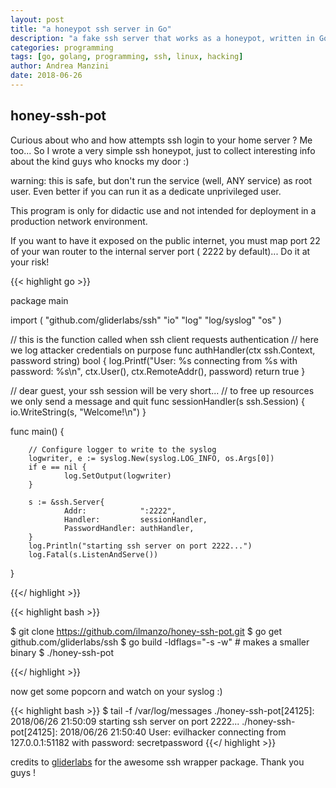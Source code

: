 ```yaml
---
layout: post
title: "a honeypot ssh server in Go"
description: "a fake ssh server that works as a honeypot, written in Go"
categories: programming
tags: [go, golang, programming, ssh, linux, hacking]
author: Andrea Manzini
date: 2018-06-26
---
```



## honey-ssh-pot

Curious about who and how attempts ssh login to your home server ? Me too... So I wrote a very simple ssh honeypot, just to collect interesting info about the kind guys who knocks my door :)

warning: this is safe, but don't run the service (well, ANY service) as root user. Even better if you can run it as a dedicate unprivileged user.

This program is only for didactic use and not intended for deployment in a production network environment.

If you want to have it exposed on the public internet, you must map port 22 of your wan router to the internal server port ( 2222 by default)... Do it at your risk!

<!--more-->

{{< highlight go >}}

package main

import (
        "github.com/gliderlabs/ssh" 
        "io"
        "log"
        "log/syslog"
        "os"
)

// this is the function called when ssh client requests authentication
// here we log attacker credentials on purpose
func authHandler(ctx ssh.Context, password string) bool {
        log.Printf("User: %s connecting from %s with password: %s\n", 
          ctx.User(), ctx.RemoteAddr(), password)
        return true
}

// dear guest, your ssh session will be very short...
// to free up resources we only send a message and quit
func sessionHandler(s ssh.Session) {
        io.WriteString(s, "Welcome!\n")
}

func main() {

        // Configure logger to write to the syslog
        logwriter, e := syslog.New(syslog.LOG_INFO, os.Args[0])
        if e == nil {
                log.SetOutput(logwriter)
        }

        s := &ssh.Server{
                Addr:            ":2222",
                Handler:         sessionHandler,
                PasswordHandler: authHandler,
        }
        log.Println("starting ssh server on port 2222...")
        log.Fatal(s.ListenAndServe())
}

{{</ highlight >}}

{{< highlight bash >}}

$ git clone https://github.com/ilmanzo/honey-ssh-pot.git
$ go get github.com/gliderlabs/ssh
$ go build -ldflags="-s -w" # makes a smaller binary
$ ./honey-ssh-pot 

{{</ highlight >}}

now get some popcorn and watch on your syslog :)


{{< highlight bash >}}
$ tail -f /var/log/messages
./honey-ssh-pot[24125]: 2018/06/26 21:50:09 starting ssh server on port 2222...
./honey-ssh-pot[24125]: 2018/06/26 21:50:40 User: evilhacker connecting from 127.0.0.1:51182 with password: secretpassword
{{</ highlight >}}


credits to [gliderlabs](https://github.com/gliderlabs) for the awesome ssh wrapper package. Thank you guys !

